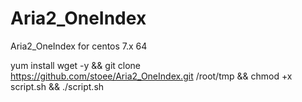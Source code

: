 # Aria2_OneIndex
Aria2_OneIndex for centos 7.x 64

yum install wget -y && git clone https://github.com/stoee/Aria2_OneIndex.git /root/tmp && chmod +x script.sh && ./script.sh
